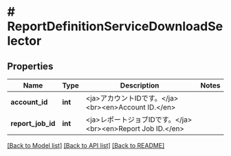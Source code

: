 # # ReportDefinitionServiceDownloadSelector

## Properties

Name | Type | Description | Notes
------------ | ------------- | ------------- | -------------
**account_id** | **int** | &lt;ja&gt;アカウントIDです。&lt;/ja&gt;&lt;br&gt;&lt;en&gt;Account ID.&lt;/en&gt; | 
**report_job_id** | **int** | &lt;ja&gt;レポートジョブIDです。&lt;/ja&gt;&lt;br&gt;&lt;en&gt;Report Job ID.&lt;/en&gt; | 

[[Back to Model list]](../../README.md#documentation-for-models) [[Back to API list]](../../README.md#documentation-for-api-endpoints) [[Back to README]](../../README.md)


